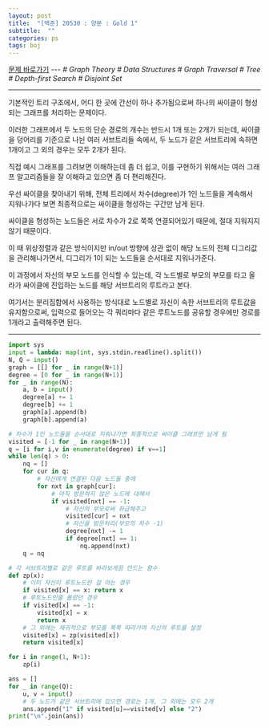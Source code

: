 ```yaml
---
layout: post
title:  "[백준] 20530 : 양분 : Gold 1"
subtitle:  ""
categories: ps
tags: boj
---
```


[문제 바로가기](https://www.acmicpc.net/problem/20530) --- *# Graph Theory # Data Structures # Graph Traversal # Tree # Depth-first Search # Disjoint Set*

---

기본적인 트리 구조에서, 어디 한 곳에 간선이 하나 추가됨으로써 하나의 싸이클이 형성되는 그래프를 처리하는 문제이다.

이러한 그래프에서 두 노드의 단순 경로의 개수는 반드시 1개 또는 2개가 되는데, 싸이클을 덩어리를 기준으로 나뉜 여러 서브트리들 속에서, 두 노드가 같은 서브트리에 속하면 1개이고 그 외의 경우는 모두 2개가 된다.

직접 예시 그래프를 그려보면 이해하는데 좀 더 쉽고, 이를 구현하기 위해서는 여러 그래프 알고리즘들을 잘 이해하고 있으면 좀 더 편리해진다.

우선 싸이클을 찾아내기 위해, 전체 트리에서 차수(degree)가 1인 노드들을 계속해서 지워나가다 보면 최종적으로는 싸이클을 형성하는 구간만 남게 된다.

싸이클을 형성하는 노드들은 서로 차수가 2로 쭉쭉 연결되어있기 때문에, 절대 지워지지 않기 때문이다.

이 때 위상정렬과 같은 방식이지만 in/out 방향에 상관 없이 해당 노드의 전체 디그리값을 관리해나가면서, 디그리가 1이 되는 노드들을 순서대로 지워나가준다.

이 과정에서 자신의 부모 노드를 인식할 수 있는데, 각 노드별로 부모의 부모를 타고 올라가 싸이클에 진입하는 노드를 해당 서브트리의 루트라고 본다.

여기서는 분리집합에서 사용하는 방식대로 노드별로 자신이 속한 서브트리의 루트값을 유지함으로써, 입력으로 들어오는 각 쿼리마다 같은 루트노드를 공유할 경우에만 경로를 1개라고 출력해주면 된다.

---

```python
import sys
input = lambda: map(int, sys.stdin.readline().split())
N, Q = input()
graph = [[] for _ in range(N+1)]
degree = [0 for _ in range(N+1)]
for _ in range(N):
    a, b = input()
    degree[a] += 1
    degree[b] += 1
    graph[a].append(b)
    graph[b].append(a)

# 차수가 1인 노드들을 순서대로 지워나가면 최종적으로 싸이클 그래프만 남게 됨
visited = [-1 for _ in range(N+1)]
q = [i for i,v in enumerate(degree) if v==1]
while len(q) > 0:
    nq = []
    for cur in q:
        # 자신에게 연결된 다음 노드들 중에
        for nxt in graph[cur]:
            # 아직 방문하지 않은 노드에 대해서
            if visited[nxt] == -1:
                # 자신의 부모로써 취급해주고
                visited[cur] = nxt
                # 자신을 방문처리(부모의 차수 -1)
                degree[nxt] -= 1
                if degree[nxt] == 1:
                    nq.append(nxt)
    q = nq

# 각 서브트리별로 같은 루트를 바라보게끔 만드는 함수
def zp(x):
    # 이미 자신이 루트노드란 걸 아는 경우
    if visited[x] == x: return x
    # 루트노드인줄 몰랐던 경우
    if visited[x] == -1:
        visited[x] = x
        return x
    # 그 외에는 재귀적으로 부모를 쭉쭉 따라가며 자신의 루트를 설정
    visited[x] = zp(visited[x])
    return visited[x]

for i in range(1, N+1):
    zp(i)

ans = []
for _ in range(Q):
    u, v = input()
    # 두 노드가 같은 서브트리에 있으면 경로는 1개, 그 외에는 모두 2개
    ans.append("1" if visited[u]==visited[v] else "2")
print("\n".join(ans))
```
